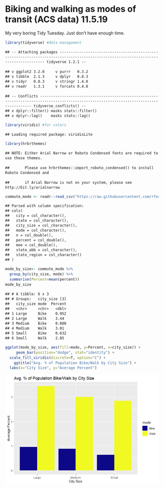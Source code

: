 Biking and walking as modes of transit (ACS data) 11.5.19
================

My very boring Tidy Tuesday. Just don’t have enough time.

``` r
library(tidyverse) #data management
```

    ## -- Attaching packages ------------------------------------------------------------------------------------------------------------------------------------- tidyverse 1.2.1 --

    ## v ggplot2 3.2.0     v purrr   0.3.2
    ## v tibble  2.1.3     v dplyr   0.8.3
    ## v tidyr   0.8.3     v stringr 1.4.0
    ## v readr   1.3.1     v forcats 0.4.0

    ## -- Conflicts ---------------------------------------------------------------------------------------------------------------------------------------- tidyverse_conflicts() --
    ## x dplyr::filter() masks stats::filter()
    ## x dplyr::lag()    masks stats::lag()

``` r
library(viridis) #for colors
```

    ## Loading required package: viridisLite

``` r
library(hrbrthemes)
```

    ## NOTE: Either Arial Narrow or Roboto Condensed fonts are required to use these themes.

    ##       Please use hrbrthemes::import_roboto_condensed() to install Roboto Condensed and

    ##       if Arial Narrow is not on your system, please see http://bit.ly/arialnarrow

``` r
commute_mode <- readr::read_csv("https://raw.githubusercontent.com/rfordatascience/tidytuesday/master/data/2019/2019-11-05/commute.csv")
```

    ## Parsed with column specification:
    ## cols(
    ##   city = col_character(),
    ##   state = col_character(),
    ##   city_size = col_character(),
    ##   mode = col_character(),
    ##   n = col_double(),
    ##   percent = col_double(),
    ##   moe = col_double(),
    ##   state_abb = col_character(),
    ##   state_region = col_character()
    ## )

``` r
mode_by_size<- commute_mode %>%
  group_by(city_size, mode) %>%
  summarise(Percent=mean(percent))
mode_by_size
```

    ## # A tibble: 6 x 3
    ## # Groups:   city_size [3]
    ##   city_size mode  Percent
    ##   <chr>     <chr>   <dbl>
    ## 1 Large     Bike    0.952
    ## 2 Large     Walk    3.44 
    ## 3 Medium    Bike    0.880
    ## 4 Medium    Walk    3.01 
    ## 5 Small     Bike    0.632
    ## 6 Small     Walk    2.85

``` r
ggplot(mode_by_size, aes(fill=mode, y=Percent, x=city_size)) + 
     geom_bar(position="dodge", stat="identity") +
  scale_fill_viridis(discrete=T, option="C") +
    ggtitle("Avg. % of Population Bike/Walk by City Size") +
  labs(x="City Size", y="Average Percent")
```

![](TT_11.5.19_BikeWalk_files/figure-gfm/unnamed-chunk-2-1.png)<!-- -->

